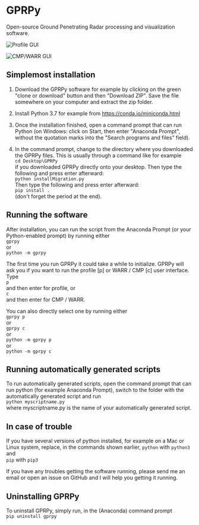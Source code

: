 # GPRPy
Open-source Ground Penetrating Radar processing and visualization software.

![Profile GUI](https://github.com/NSGeophysics/GPRPy/blob/master/profileGUI.png)

![CMP/WARR GUI](https://github.com/NSGeophysics/GPRPy/blob/master/CWGUI.png)


## Simplemost installation
1) Download the GPRPy software for example by clicking on the green "clone or download" 
button and then "Download ZIP". Save the file somewhere on your computer and extract the 
zip folder.

2) Install Python 3.7 for example from https://conda.io/miniconda.html

3) Once the installation finished, open a command prompt that can run Python
(on Windows: click on Start, then enter "Anaconda Prompt", without the 
quotation marks into the "Search programs and files" field).

4) In the command prompt, change to the directory  where you downloaded the GPRPy files.
This is usually through a command like for example\
`cd Desktop\GPRPy`\
if you downloaded GPRPy directly onto your desktop. Then type the following and press enter
afterward:\
`python installMigration.py`\
Then type the following and press enter afterward:\
`pip install .`\
(don't forget the period at the end).


## Running the software
After installation, you can run the script from the Anaconda Prompt (or your Python-enabled prompt) by running
either\
`gprpy`\
or\
`python -m gprpy`

The first time you run GPRPy it could take a while to initialize.
GPRPy will ask you if you want to run the profile [p] or WARR / CMP [c] user interface.
Type\
`p`\
and then enter for profile, or\
`c`\
and then enter for CMP / WARR.

You can also directly select one by running either\
`gprpy p`\
or\
`gprpy c`\
or\
`python -m gprpy p`\
or\
`python -m gprpy c`


## Running automatically generated scripts
To run automatically generated scripts, open the command prompt that can run python (for example Anaconda Prompt), switch to the folder with the automatically generated script and run\
`python myscriptname.py`\
where myscriptname.py is the name of your automatically generated script.  


## In case of trouble
If you have several versions of python installed, for example on a Mac or Linux system, 
replace, in the commands shown earlier,
`python` with `python3`\
and\
`pip` with `pip3`

If you have any troubles getting the software running, please send me an email or open an issue
on GitHub and I will help you getting it running.


## Uninstalling GPRPy
To uninstall GPRPy, simply run, in the (Anaconda) command prompt\
`pip uninstall gprpy`

